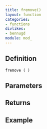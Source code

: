 ```yaml
---
title: fremove()
layout: function
categories:
- functions
divlikes:
- bennugd
module: mod_
---
```


## Definition

    fremove ( )

## Parameters

## Returns

## Example
